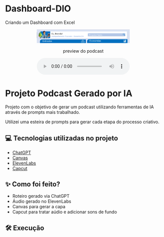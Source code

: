 # Dashboard-DIO
Criando um Dashboard com Excel
<p align="center">
<img 
    src="./Foto Dashboard.png"
    width="300"
/>
</p>

<p align="center">
    preview do podcast
</p>

<div align="center">
    <audio src="output/Podcast Final.MP3" controls title="Podcast Final"></audio>
</div>

# Projeto Podcast Gerado por IA


Projeto com o objetivo de gerar um podcast utilizando ferramentas de IA através de prompts mais trabalhado.

Utilizei uma esteira de prompts para gerar cada etapa do processo criativo.

## 💻 Tecnologias utilizadas no projeto

- [ChatGPT](https://chat.openai.com/) 
- [Canvas](https://https://www.canva.com/)
- [ElevenLabs](https://beta.elevenlabs.io/)
- [Capcut](https://www.capcut.com/pt-br/)

## ✨ Como foi feito?

- Roteiro gerado via ChatGPT
- Áudio gerado no ElevenLabs
- Canvas para gerar a capa
- Capcut para tratar aúdio e adicionar sons de fundo

## 🛠️ Execução
